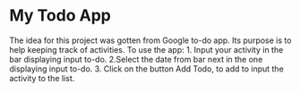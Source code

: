 # My Todo App
  The idea for this project was gotten from Google to-do app. 
  Its purpose is to help keeping track of activities. 
  To use the app:
     1. Input your activity in the bar displaying input to-do.
     2.Select the date from bar next in the one displaying input to-do.
     3. Click on the button Add Todo, to add to input the activity to the list.
